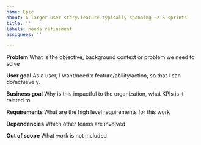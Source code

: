 ```yaml
---
name: Epic
about: A larger user story/feature typically spanning ~2-3 sprints
title: ''
labels: needs refinement
assignees: ''

---
```


**Problem**
What is the objective, background context or problem we need to solve

**User goal**
As a user, I want/need x feature/ability/action, so that I can do/achieve y.

**Business goal**
Why is this impactful to the organization, what KPIs is it related to

**Requirements**
What are the high level requirements for this work

**Dependencies**
Which other teams are involved

**Out of scope**
What work is not included
